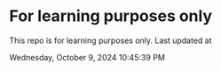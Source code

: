 # For learning purposes only
This repo is for learning purposes only.
Last updated at

Wednesday, October 9, 2024 10:45:39 PM

